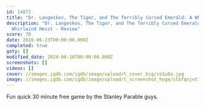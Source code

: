 ```yaml
---
id: 14872
title: "Dr. Langeskov, The Tiger, and The Terribly Cursed Emerald: A Whirlwind Heist"
description: "Dr. Langeskov, The Tiger, and The Terribly Cursed Emerald: A
  Whirlwind Heist - Review"
score: 70
date: 2016-06-23T00:00:00.000Z
completed: true
goty: []
modified_date: 2024-08-16T00:00:00.000Z
screenshots: []
videos: []
cover: //images.igdb.com/igdb/image/upload/t_cover_big/co1u8a.jpg
image: //images.igdb.com/igdb/image/upload/t_screenshot_huge/stbfqnjvt7wp149caj7h.jpg
---
```

Fun quick 30 minute free game by the Stanley Parable guys.